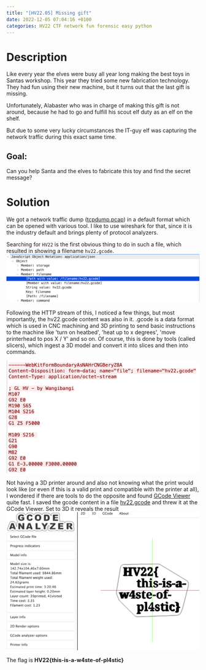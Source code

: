 ```yaml
---
title: "[HV22.05] Missing gift"
date: 2022-12-05 07:04:16 +0100
categories: HV22 CTF network fun forensic easy python
---
```


# Description

Like every year the elves were busy all year long making the best toys in Santas workshop. This year they tried some new fabrication technology. They had fun using their new machine, but it turns out that the last gift is missing.

Unfortunately, Alabaster who was in charge of making this gift is not around, because he had to go and fulfill his scout elf duty as an elf on the shelf.

But due to some very lucky circumstances the IT-guy elf was capturing the network traffic during this exact same time.

## Goal:

Can you help Santa and the elves to fabricate this toy and find the secret message?

# Solution

We got a network traffic dump ([tcpdump.pcap](/assets/hv22/hv22_05_tcpdump.pcap)) in a default format which can be opened with various tool. I like to use wireshark for that, since it is the industry default and brings plenty of protocol analyzers.

Searching for `HV22` is the first obvious thing to do in such a file, which resulted in showing a filename `hv22.gcode`.
![picture of protocol analyzer in wireshark, showing hv22.gcode filename](/assets/hv22/hv22_05_filename.png)

Following the HTTP stream of this, I noticed a few things, but most importantly, the hv22.gcode content was also in it. .gcode is a data format which is used in CNC machining and 3D printing to send basic instructions to the machine like 'turn on heatbed', 'heat up to x degrees', 'move printerhead to pos X / Y' and so on. Of course, this is done by tools (called slicers), which ingest a 3D model and convert it into slices and then into commands.

![screenshot from the follow http stream function in wireshark, showing the beginning of the gcode file](/assets/hv22/hv22_05_gcode.png)

Not having a 3D printer around and also not knowing what the print would look like (or even if this is a valid print and compatible with the printer at all), I wondered if there are tools to do the opposite and found [GCode Viewer](https://gcode.ws) quite fast. I saved the gcode content in a file [hv22.gcode](/assets/hv22/hv22_05_hv22.gcode) and threw it at the GCode Viewer. Set to 3D it reveals the result ![picture of the 3D model used to create the gcode, showing the flag](/assets/hv22/hv22_05_gcode_analyzer.png)

The flag is **HV22{this-is-a-w4ste-of-pl4stic}**
